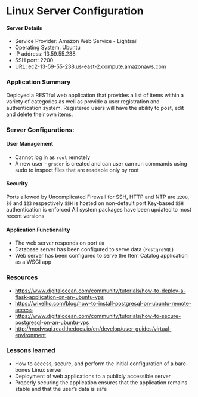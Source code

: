 # Linux Server Configuration

#### Server Details
- Service Provider: Amazon Web Service - Lightsail
- Operating System: Ubuntu
- IP address: 13.59.55.238
- SSH port: 2200
- URL: ec2-13-59-55-238.us-east-2.compute.amazonaws.com

### Application Summary

Deployed a RESTful web application that provides a list of items within a variety of categories as well as provide a user registration and authentication system. Registered users will have the ability to post, edit and delete their own items.



### Server Configurations:
#### User Management
- Cannot log in as `root` remotely
- A new user - `grader` is created and can user can run commands using sudo to inspect files that are readable only by root

#### Security
Ports allowed by Uncomplicated Firewall for SSH, HTTP and NTP are `2200`, `80` and `123` respectively
`SSH` is hosted on non-default port
Key-based `SSH` authentication is enforced
All system packages have been updated to most recent versions

#### Application Functionality
- The web server responds on port `80`
- Database server has been configured to serve data (`PostgreSQL`)
- Web server has been configured to serve the Item Catalog application as a WSGI app

### Resources
- https://www.digitalocean.com/community/tutorials/how-to-deploy-a-flask-application-on-an-ubuntu-vps
- https://wixelhq.com/blog/how-to-install-postgresql-on-ubuntu-remote-access
- https://www.digitalocean.com/community/tutorials/how-to-secure-postgresql-on-an-ubuntu-vps
- http://modwsgi.readthedocs.io/en/develop/user-guides/virtual-environment

### Lessons learned
- How to access, secure, and perform the initial configuration of a bare-bones Linux server
- Deployment of web applications to a publicly accessible server
- Properly securing the application ensures that the application remains stable and that the user’s data is safe